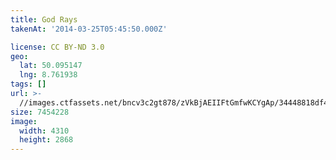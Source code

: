 ```yaml
---
title: God Rays
takenAt: '2014-03-25T05:45:50.000Z'

license: CC BY-ND 3.0
geo:
  lat: 50.095147
  lng: 8.761938
tags: []
url: >-
  //images.ctfassets.net/bncv3c2gt878/zVkBjAEIIFtGmfwKCYgAp/34448818df4d141d9e6c89b194231ff9/god-rays_14032711934_o
size: 7454228
image:
  width: 4310
  height: 2868
---
```

